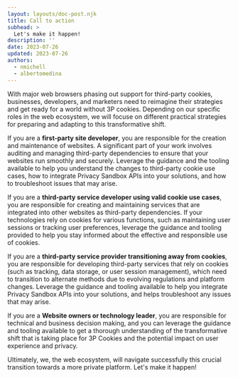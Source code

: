 ```yaml
---
layout: layouts/doc-post.njk
title: Call to action
subhead: >
  Let's make it happen!
description: ''
date: 2023-07-26
updated: 2023-07-26
authors:
  - nmichell
  - albertomedina
---
```


With major web browsers phasing out support for third-party cookies, businesses, developers, and marketers need to reimagine their strategies and get ready for a world without 3P cookies. Depending on our specific roles in the web ecosystem, we will focuse on different practical strategies for preparing and adapting to this transformative shift.

If you are a **first-party site developer**, you are responsible for the creation and maintenance of websites. A significant part of your work involves auditing and managing third-party dependencies to ensure that your websites run smoothly and securely. Leverage the guidance and the tooling available to help you understand the changes to third-party cookie use cases, how to integrate Privacy Sandbox APIs into your solutions, and how to troubleshoot issues that may arise.

If you are a **third-party service developer using valid cookie use cases**, you are responsible for creating and maintaining services that are integrated into other websites as third-party dependencies. If your technologies rely on cookies for various functions, such as maintaining user sessions or tracking user preferences, leverage the guidance and tooling provided to help you stay informed about the effective and responsible use of cookies.

If you are a **third-party service provider transitioning away from cookies**, you are responsible for developing third-party services that rely on cookies (such as tracking, data storage, or user session management), which need to transition to alternate methods due to evolving regulations and platform changes. Leverage the guidance and tooling available to help you integrate Privacy Sandbox APIs into your solutions, and helps troubleshoot any issues that may arise.

If you are a **Website owners or technology leader**, you are responsible for technical and business decision making, and you can leverage the guidance and tooling available to get a thorough understanding of the transformative shift that is taking place for 3P Cookies and the potential impact on user experience and privacy.

Ultimately, we, the web ecosystem, will navigate successfully this crucial transition towards a more private platform. Let's make it happen!
